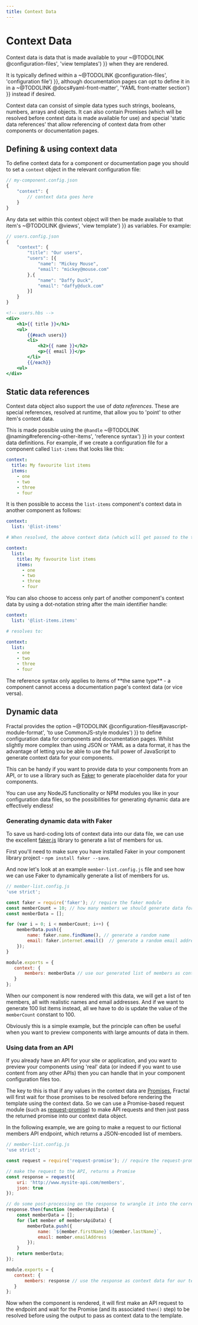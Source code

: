 ```yaml
---
title: Context Data
---
```


# Context Data 

Context data is data that is made available to your ~@TODOLINK @configuration-files', 'view templates') }} when they are rendered.

It is typically defined within a ~@TODOLINK @configuration-files', 'configuration file') }}, although documentation pages can opt to define it in in a ~@TODOLINK @docs#yaml-front-matter', 'YAML front-matter section') }} instead if desired.

Context data can consist of simple data types such strings, booleans, numbers, arrays and objects. It can also contain Promises (which will be resolved before context data is made available for use) and special 'static data references' that allow referencing of context data from other components or documentation pages.

## Defining & using context data

To define context data for a component or documentation page you should to set a `context` object in the relevant configuration file:

```js
// my-component.config.json
{
    "context": {
        // context data goes here
    }
}
```

Any data set within this context object will then be made available to that item's ~@TODOLINK @views', 'view template') }} as variables. For example:

```js
// users.config.json
{
    "context": {
        "title": "Our users",
        "users": [{
            "name": "Mickey Mouse",
            "email": "mickey@mouse.com"
        },{
            "name": "Daffy Duck",
            "email": "daffy@duck.com"
        }]
    }
}
```

```handlebars
<!-- users.hbs -->
<div>
    <h1>{{ title }}</h1>
    <ul>
        {{#each users}}
        <li>
            <h2>{{ name }}</h2>
            <p>{{ email }}</p>
        </li>
        {{/each}}
    <ul>
</div>
```

## Static data references

Context data object also support the use of _data references_. These are special references, resolved at runtime, that allow you to 'point' to other item's context data.

This is made possible using the `@handle` ~@TODOLINK @naming#referencing-other-items', 'reference syntax') }} in your context data definitions. For example, if we create a configuration file for a component called `list-items` that looks like this:

```yaml
context:
  title: My favourite list items
  items:
    - one
    - two
    - three
    - four
```
It is then possible to access the `list-items` component's context data in another component as follows:

```yaml
context:
  list: '@list-items'

# When resolved, the above context data (which will get passed to the template when rendered) will look as follows:

context:
  list:
    title: My favourite list items
    items:
      - one
      - two
      - three
      - four
```
You can also choose to access only part of another component's context data by using a dot-notation string after the main identifier handle:

```yaml
context:
  list: '@list-items.items'

# resolves to:

context:
  list:
    - one
    - two
    - three
    - four
```

<div class="Note Note--callout">
The reference syntax only applies to items of **the same type** - a component cannot access a documentation page's context data (or vice versa).
</div>

 ## Dynamic data

 Fractal provides the option ~@TODOLINK @configuration-files#javascript-module-format', 'to use CommonJS-style modules') }} to define configuration data for components and documentation pages. Whilst slightly more complex than using JSON or YAML as a data format, it has the advantage of letting you be able to use the full power of JavaScript to generate context data for your components.

 This can be handy if you want to provide data to your components from an API, or to use a library such as [Faker](https://github.com/marak/Faker.js) to generate placeholder data for your components.

 You can use any NodeJS functionality or NPM modules you like in your configuration data files, so the possibilities for generating dynamic data are effectively endless!

 ### Generating dynamic data with Faker

 To save us hard-coding lots of context data into our data file, we can use the excellent [faker.js](https://github.com/marak/Faker.js) library to generate a list of members for us.

 First you'll need to make sure you have installed Faker in your component library project - `npm install faker --save`.

 And now let's look at an example `member-list.config.js` file and see how we can use Faker to dynamically generate a list of members for us.

 ```js
 // member-list.config.js
 'use strict';

 const faker = require('faker'); // require the faker module
 const memberCount = 10; // how many members we should generate data for
 const memberData = [];

 for (var i = 0; i < memberCount; i++) {
     memberData.push({
         name: faker.name.findName(), // generate a random name
         email: faker.internet.email()  // generate a random email address
     });
 }

 module.exports = {
 	context: {
 		members: memberData // use our generated list of members as context data for our template.
 	}
 };
 ```

 When our component is now rendered with this data, we will get a list of ten members, all with realistic names and email addresses. And if we want to generate 100 list items instead, all we have to do is update the value of the `memberCount` constant to 100.

 Obviously this is a simple example, but the principle can often be useful when you want to preview components with large amounts of data in them.

 ### Using data from an API

 If you already have an API for your site or application, and you want to preview your components using 'real' data (or indeed if you want to use content from any other APIs) then you can handle that in your component configuration files too.

 The key to this is that if any values in the context data are [Promises](https://developer.mozilla.org/en/docs/Web/JavaScript/Reference/Global_Objects/Promise), Fractal will first wait for those promises to be resolved before rendering the template using the context data. So we can use a Promise-based request module (such as [request-promise](https://github.com/request/request-promise)) to make API requests and then just pass the returned promise into our context data object.

 In the following example, we are going to make a request to our fictional members API endpoint, which returns a JSON-encoded list of members.

 ```js
 // member-list.config.js
 'use strict';

 const request = require('request-promise'); // require the request-promise module

 // make the request to the API, returns a Promise
 const response = request({
     uri: 'http://www.mysite-api.com/members',
     json: true
 });

 // do some post-processing on the response to wrangle it into the correct format
 response.then(function (membersApiData) {
     const memberData = [];
     for (let member of membersApiData) {
         memberData.push({
             name: `${member.firstName} ${member.lastName}`,
             email: member.emailAddress
         });
     }
     return memberData;
 });

 module.exports = {
 	context: {
 		members: response // use the response as context data for our template.
 	}
 };
 ```

 Now when the component is rendered, it will first make an API request to the endpoint and wait for the Promise (and its associated `then()` step) to be resolved before using the output to pass as context data to the template.
